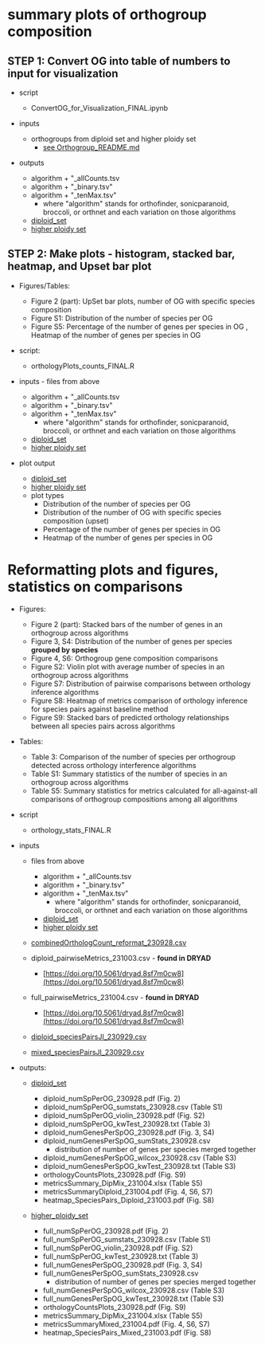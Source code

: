 # summary plots of orthogroup composition 
## STEP 1: Convert OG into table of numbers to input for visualization

* script
	* ConvertOG_for_Visualization_FINAL.ipynb

* inputs		
	* orthogroups from diploid set and higher ploidy set
		* [see Orthogroup_README.md](https://github.com/itliao/OrthologyComparison/blob/main/Orthogroup/Orthogroup_README.md#output-files---to-use-for-inputs-for-downstream-analyses)
	
* outputs
	* algorithm + "_allCounts.tsv
	* algorithm + "_binary.tsv"
	* algorithm + "_tenMax.tsv"
		* where "algorithm" stands for orthofinder, sonicparanoid, broccoli, or orthnet and each variation on those algorithms
	* [diploid_set](/Summary_Statistics/diploidBrass.zip)
	* [higher ploidy set](/Summary_Statistics/fullBrass.zip)

## STEP 2: Make plots - histogram, stacked bar, heatmap, and Upset bar plot

* Figures/Tables:
	* Figure 2 (part): UpSet bar plots, number of OG with specific species composition
	* Figure S1: Distribution of the number of species per OG
	* Figure S5: Percentage of the number of genes per species in OG , Heatmap of the number of genes per species in OG 

* script:
	* orthologyPlots_counts_FINAL.R
	
* inputs - files from above
	* algorithm + "_allCounts.tsv
	* algorithm + "_binary.tsv"
	* algorithm + "_tenMax.tsv"
		* where "algorithm" stands for orthofinder, sonicparanoid, broccoli, or orthnet and each variation on those algorithms
	* [diploid_set](/Summary_Statistics/diploidBrass.zip)
	* [higher ploidy set](/Summary_Statistics/fullBrass.zip)
	
* plot output
	* [diploid_set](/Summary_Statistics/diploidBrass_Plots.zip)
	* [higher ploidy set](/Summary_Statistics/fullBrass_Plots.zip)
	* plot types 
		* Distribution of the number of species per OG
		* Distribution of the number of OG with specific species composition (upset)
		* Percentage of the number of genes per species in OG 
		* Heatmap of the number of genes per species in OG 
		
# Reformatting plots and figures, statistics on comparisons
* Figures:
	* Figure 2 (part): Stacked bars of the number of genes in an orthogroup across algorithms
	* Figure 3, S4: Distribution of the number of genes per species **grouped by species**
	* Figure 4, S6: Orthogroup gene composition comparisons 
	* Figure S2: Violin plot with average number of species in an orthogroup across algorithms
	* Figure S7: Distribution of pairwise comparisons between orthology inference algorithms
	* Figure S8: Heatmap of metrics comparison of orthology inference for species pairs against baseline method
	* Figure S9: Stacked bars of predicted orthology relationships between all species pairs across algorithms
* Tables:
	* Table 3: Comparison of the number of species per orthogroup detected across orthology interference algorithms
	* Table S1: Summary statistics of the number of species in an orthogroup across algorithms
	* Table S5: Summary statistics for metrics calculated for all-against-all comparisons of orthogroup compositions among all algorithms

* script
	* orthology_stats_FINAL.R
		
* inputs
	* files from above
		* algorithm + "_allCounts.tsv
		* algorithm + "_binary.tsv"
		* algorithm + "_tenMax.tsv"
			* where "algorithm" stands for orthofinder, sonicparanoid, broccoli, or orthnet and each variation on those algorithms
		* [diploid_set](/Summary_Statistics/diploidBrass.zip)
		* [higher ploidy set](/Summary_Statistics/fullBrass.zip)
	* [combinedOrthologCount_reformat_230928.csv](/Gene_Composition_Comparison_Species_Pairs/combinedOrthologCount_reformat_230928.csv)
	
	* diploid_pairwiseMetrics_231003.csv - **found in DRYAD**
 		* [https://doi.org/10.5061/dryad.8sf7m0cw8](https://doi.org/10.5061/dryad.8sf7m0cw8) 
	* full_pairwiseMetrics_231004.csv - **found in DRYAD**
   		* [https://doi.org/10.5061/dryad.8sf7m0cw8](https://doi.org/10.5061/dryad.8sf7m0cw8)
	* [diploid_speciesPairsJI_230929.csv](/Gene_Composition_Comparison_Species_Pairs/diploid_speciesPairsJI_230929.csv)
	* [mixed_speciesPairsJI_230929.csv](/Gene_Composition_Comparison_Species_Pairs/mixed_speciesPairsJI_230929.csv)
	
* outputs:
	* [diploid_set](/Summary_Statistics/diploid_outputs)
		* diploid_numSpPerOG_230928.pdf (Fig. 2)
		* diploid_numSpPerOG_sumstats_230928.csv (Table S1)
		* diploid_numSpPerOG_violin_230928.pdf (Fig. S2)
		* diploid_numSpPerOG_kwTest_230928.txt (Table 3)
		* diploid_numGenesPerSpOG_230928.pdf (Fig. 3, S4)
		* diploid_numGenesPerSpOG_sumStats_230928.csv
			* distribution of number of genes per species merged together
		* diploid_numGenesPerSpOG_wilcox_230928.csv (Table S3)
		* diploid_numGenesPerSpOG_kwTest_230928.txt (Table S3)
		* orthologyCountsPlots_230928.pdf (Fig. S9) 
		* metricsSummary_DipMix_231004.xlsx (Table S5)
		* metricsSummaryDiploid_231004.pdf (Fig. 4, S6, S7)
		* heatmap_SpeciesPairs_Diploid_231003.pdf (Fig. S8)
		
		
	* [higher_ploidy_set](/Summary_Statistics/higher_ploidy_outputs)
		* full_numSpPerOG_230928.pdf (Fig. 2)
		* full_numSpPerOG_sumstats_230928.csv (Table S1)
		* full_numSpPerOG_violin_230928.pdf (Fig. S2)
		* full_numSpPerOG_kwTest_230928.txt (Table 3)
		* full_numGenesPerSpOG_230928.pdf (Fig. 3, S4)
		* full_numGenesPerSpOG_sumStats_230928.csv 
			* distribution of number of genes per species merged together
		* full_numGenesPerSpOG_wilcox_230928.csv (Table S3)
		* full_numGenesPerSpOG_kwTest_230928.txt (Table S3)
		* orthologyCountsPlots_230928.pdf (Fig. S9) 
		* metricsSummary_DipMix_231004.xlsx (Table S5)
		* metricsSummaryMixed_231004.pdf (Fig. 4, S6, S7)
		* heatmap_SpeciesPairs_Mixed_231003.pdf (Fig. S8)
		

